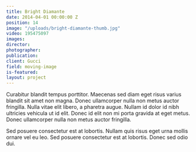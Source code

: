 ```yaml
---
title: Bright Diamante
date: 2014-04-01 00:00:00 Z
position: 14
image: "/uploads/bright-diamante-thumb.jpg"
video: 195475097
images: 
director: 
photographer: 
publication: 
client: Gucci
field: moving-image
is-featured: 
layout: project
---
```


Curabitur blandit tempus porttitor. Maecenas sed diam eget risus varius blandit sit amet non magna. Donec ullamcorper nulla non metus auctor fringilla. Nulla vitae elit libero, a pharetra augue. Nullam id dolor id nibh ultricies vehicula ut id elit. Donec id elit non mi porta gravida at eget metus. Donec ullamcorper nulla non metus auctor fringilla.

Sed posuere consectetur est at lobortis. Nullam quis risus eget urna mollis ornare vel eu leo. Sed posuere consectetur est at lobortis. Donec sed odio dui.